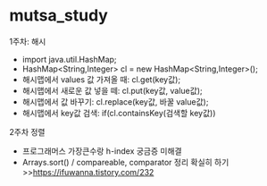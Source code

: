 # mutsa_study


1주차: 해시
- import java.util.HashMap;
- HashMap<String,Integer> cl = new HashMap<String,Integer>();
- 해시맵에서 values 값 가져올 때: cl.get(key값);
- 해시맵에서 새로운 값 넣을 떼: cl.put(key값, value값);
- 해시맵에서 값 바꾸기: cl.replace(key값, 바꿀 value값);
- 해시맵에서 key값 검색: if(cl.containsKey(검색할 key값))


2주차 정렬
- 프로그래머스 가장큰수랑 h-index 궁금증 미해결
- Arrays.sort() / compareable, comparator 정리 확실히 하기   >>https://ifuwanna.tistory.com/232

